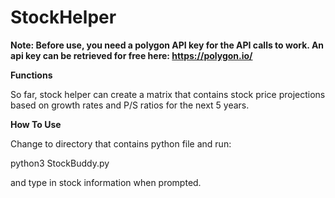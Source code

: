# StockHelper
**Note: Before use, you need a polygon API key for the API calls to work. An api key can be retrieved for free here: https://polygon.io/**

**Functions**

So far, stock helper can create a matrix that contains stock price projections based on growth rates and P/S ratios for the next 5 years.

**How To Use**

Change to directory that contains python file and run:

  python3 StockBuddy.py

and type in stock information when prompted.
